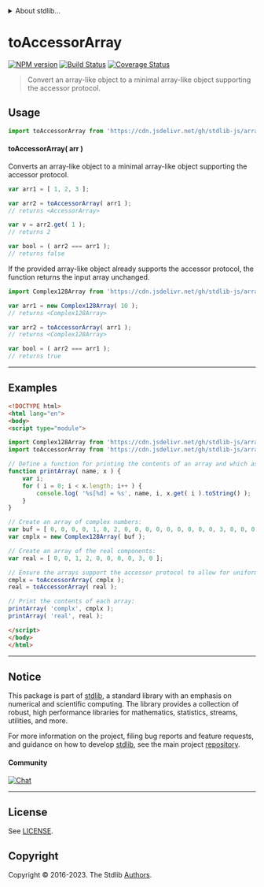 <!--

@license Apache-2.0

Copyright (c) 2023 The Stdlib Authors.

Licensed under the Apache License, Version 2.0 (the "License");
you may not use this file except in compliance with the License.
You may obtain a copy of the License at

   http://www.apache.org/licenses/LICENSE-2.0

Unless required by applicable law or agreed to in writing, software
distributed under the License is distributed on an "AS IS" BASIS,
WITHOUT WARRANTIES OR CONDITIONS OF ANY KIND, either express or implied.
See the License for the specific language governing permissions and
limitations under the License.

-->


<details>
  <summary>
    About stdlib...
  </summary>
  <p>We believe in a future in which the web is a preferred environment for numerical computation. To help realize this future, we've built stdlib. stdlib is a standard library, with an emphasis on numerical and scientific computation, written in JavaScript (and C) for execution in browsers and in Node.js.</p>
  <p>The library is fully decomposable, being architected in such a way that you can swap out and mix and match APIs and functionality to cater to your exact preferences and use cases.</p>
  <p>When you use stdlib, you can be absolutely certain that you are using the most thorough, rigorous, well-written, studied, documented, tested, measured, and high-quality code out there.</p>
  <p>To join us in bringing numerical computing to the web, get started by checking us out on <a href="https://github.com/stdlib-js/stdlib">GitHub</a>, and please consider <a href="https://opencollective.com/stdlib">financially supporting stdlib</a>. We greatly appreciate your continued support!</p>
</details>

# toAccessorArray

[![NPM version][npm-image]][npm-url] [![Build Status][test-image]][test-url] [![Coverage Status][coverage-image]][coverage-url] <!-- [![dependencies][dependencies-image]][dependencies-url] -->

> Convert an array-like object to a minimal array-like object supporting the accessor protocol.

<!-- Section to include introductory text. Make sure to keep an empty line after the intro `section` element and another before the `/section` close. -->

<section class="intro">

</section>

<!-- /.intro -->

<!-- Package usage documentation. -->



<section class="usage">

## Usage

```javascript
import toAccessorArray from 'https://cdn.jsdelivr.net/gh/stdlib-js/array-base-to-accessor-array@esm/index.mjs';
```

#### toAccessorArray( arr )

Converts an array-like object to a minimal array-like object supporting the accessor protocol.

```javascript
var arr1 = [ 1, 2, 3 ];

var arr2 = toAccessorArray( arr1 );
// returns <AccessorArray>

var v = arr2.get( 1 );
// returns 2

var bool = ( arr2 === arr1 );
// returns false
```

If the provided array-like object already supports the accessor protocol, the function returns the input array unchanged.

```javascript
import Complex128Array from 'https://cdn.jsdelivr.net/gh/stdlib-js/array-complex128@esm/index.mjs';

var arr1 = new Complex128Array( 10 );
// returns <Complex128Array>

var arr2 = toAccessorArray( arr1 );
// returns <Complex128Array>

var bool = ( arr2 === arr1 );
// returns true
```

</section>

<!-- /.usage -->

<!-- Package usage notes. Make sure to keep an empty line after the `section` element and another before the `/section` close. -->

<section class="notes">

</section>

<!-- /.notes -->

<!-- Package usage examples. -->

<section class="examples">

* * *

## Examples

<!-- eslint no-undef: "error" -->

```html
<!DOCTYPE html>
<html lang="en">
<body>
<script type="module">

import Complex128Array from 'https://cdn.jsdelivr.net/gh/stdlib-js/array-complex128@esm/index.mjs';
import toAccessorArray from 'https://cdn.jsdelivr.net/gh/stdlib-js/array-base-to-accessor-array@esm/index.mjs';

// Define a function for printing the contents of an array and which assumes accessor protocol support:
function printArray( name, x ) {
    var i;
    for ( i = 0; i < x.length; i++ ) {
        console.log( '%s[%d] = %s', name, i, x.get( i ).toString() );
    }
}

// Create an array of complex numbers:
var buf = [ 0, 0, 0, 0, 1, 0, 2, 0, 0, 0, 0, 0, 0, 0, 0, 0, 3, 0, 0, 0 ];
var cmplx = new Complex128Array( buf );

// Create an array of the real components:
var real = [ 0, 0, 1, 2, 0, 0, 0, 0, 3, 0 ];

// Ensure the arrays support the accessor protocol to allow for uniform iteration:
cmplx = toAccessorArray( cmplx );
real = toAccessorArray( real );

// Print the contents of each array:
printArray( 'complx', cmplx );
printArray( 'real', real );

</script>
</body>
</html>
```

</section>

<!-- /.examples -->

<!-- Section to include cited references. If references are included, add a horizontal rule *before* the section. Make sure to keep an empty line after the `section` element and another before the `/section` close. -->

<section class="references">

</section>

<!-- /.references -->

<!-- Section for related `stdlib` packages. Do not manually edit this section, as it is automatically populated. -->

<section class="related">

</section>

<!-- /.related -->

<!-- Section for all links. Make sure to keep an empty line after the `section` element and another before the `/section` close. -->


<section class="main-repo" >

* * *

## Notice

This package is part of [stdlib][stdlib], a standard library with an emphasis on numerical and scientific computing. The library provides a collection of robust, high performance libraries for mathematics, statistics, streams, utilities, and more.

For more information on the project, filing bug reports and feature requests, and guidance on how to develop [stdlib][stdlib], see the main project [repository][stdlib].

#### Community

[![Chat][chat-image]][chat-url]

---

## License

See [LICENSE][stdlib-license].


## Copyright

Copyright &copy; 2016-2023. The Stdlib [Authors][stdlib-authors].

</section>

<!-- /.stdlib -->

<!-- Section for all links. Make sure to keep an empty line after the `section` element and another before the `/section` close. -->

<section class="links">

[npm-image]: http://img.shields.io/npm/v/@stdlib/array-base-to-accessor-array.svg
[npm-url]: https://npmjs.org/package/@stdlib/array-base-to-accessor-array

[test-image]: https://github.com/stdlib-js/array-base-to-accessor-array/actions/workflows/test.yml/badge.svg?branch=v0.1.0
[test-url]: https://github.com/stdlib-js/array-base-to-accessor-array/actions/workflows/test.yml?query=branch:v0.1.0

[coverage-image]: https://img.shields.io/codecov/c/github/stdlib-js/array-base-to-accessor-array/main.svg
[coverage-url]: https://codecov.io/github/stdlib-js/array-base-to-accessor-array?branch=main

<!--

[dependencies-image]: https://img.shields.io/david/stdlib-js/array-base-to-accessor-array.svg
[dependencies-url]: https://david-dm.org/stdlib-js/array-base-to-accessor-array/main

-->

[chat-image]: https://img.shields.io/gitter/room/stdlib-js/stdlib.svg
[chat-url]: https://app.gitter.im/#/room/#stdlib-js_stdlib:gitter.im

[stdlib]: https://github.com/stdlib-js/stdlib

[stdlib-authors]: https://github.com/stdlib-js/stdlib/graphs/contributors

[umd]: https://github.com/umdjs/umd
[es-module]: https://developer.mozilla.org/en-US/docs/Web/JavaScript/Guide/Modules

[deno-url]: https://github.com/stdlib-js/array-base-to-accessor-array/tree/deno
[umd-url]: https://github.com/stdlib-js/array-base-to-accessor-array/tree/umd
[esm-url]: https://github.com/stdlib-js/array-base-to-accessor-array/tree/esm
[branches-url]: https://github.com/stdlib-js/array-base-to-accessor-array/blob/main/branches.md

[stdlib-license]: https://raw.githubusercontent.com/stdlib-js/array-base-to-accessor-array/main/LICENSE

</section>

<!-- /.links -->
